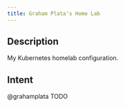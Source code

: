 ```yaml
---
title: Graham Plata's Home Lab
---
```


## Description

My Kubernetes homelab configuration.

## Intent

@grahamplata TODO
